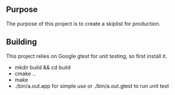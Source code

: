 ## Purpose
  The purpose of this project is to create a skiplist for production.

## Building
  This project relies on Google gtest for unit testing, so first install it.
  - mkdir build && cd build
  - cmake ..
  - make
  - ./bin/a.out.app for simple use or ./bin/a.out.gtest to run unit test

